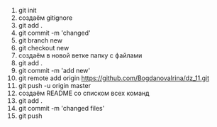 1. git init
2. создаём gitignore
3. git add .
4. git commit -m 'changed'
5. git branch new
6. git checkout new
7. создаём в новой ветке папку с файлами
8. git add .
9. git commit -m 'add new' 
10. git remote add origin https://github.com/BogdanovaIrina/dz_11.git
11. git push -u origin master
12. создаём README со списком всех команд
13. git add .
14. git commit -m 'changed files'
15. git push